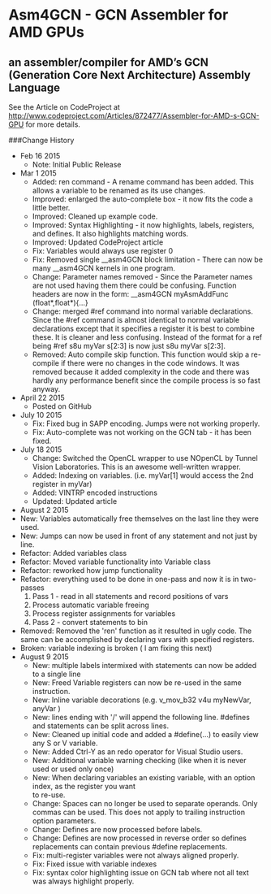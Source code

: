 # Asm4GCN - GCN Assembler for AMD GPUs
## an assembler/compiler for AMD’s GCN (Generation Core Next Architecture) Assembly Language

See the Article on CodeProject at http://www.codeproject.com/Articles/872477/Assembler-for-AMD-s-GCN-GPU for more details.

###Change History
- Feb 16 2015
  - Note: Initial Public Release
- Mar 1 2015
  - Added: ren command - A rename command has been added.  This allows a variable to be renamed as its use changes.
  - Improved: enlarged the auto-complete box - it now fits the code a little better.
  - Improved: Cleaned up example code.
  - Improved: Syntax Highlighting - it now highlights, labels, registers, and defines.  It also highlights matching words.
  - Improved: Updated CodeProject article
  - Fix: Variables would always use register 0
  - Fix: Removed single __asm4GCN block limitation - There can now be many __asm4GCN kernels in one program.
  - Change: Parameter names removed - Since the Parameter names are not used having them there could be confusing.  Function headers are now in the form: __asm4GCN myAsmAddFunc (float*,float*){...}
  - Change: merged #ref command into normal variable declarations. Since the #ref command is almost identical to normal variable declarations except that it specifies a register it is best to combine these.  It is cleaner and less confusing. Instead of the format for a ref being #ref s8u myVar s[2:3]  is now just s8u myVar s[2:3].
  - Removed: Auto compile skip function.  This function would skip a re-compile if there were no changes in the code windows. It was removed because it added complexity in the code and there was hardly any performance benefit since the compile process is so fast anyway. 
- April 22 2015
  - Posted on GitHub
- July 10 2015
  - Fix: Fixed bug in SAPP encoding.  Jumps were not working properly.
  - Fix: Auto-complete was not working on the GCN tab - it has been fixed.
- July 18 2015
  - Change: Switched the OpenCL wrapper to use NOpenCL by Tunnel Vision Laboratories. This is an awesome well-written wrapper.
  - Added: Indexing on variables.  (i.e.  myVar[1] would access the 2nd register in myVar)
  - Added: VINTRP encoded instructions
  - Updated: Updated article
 - August 2 2015
  - New: Variables automatically free themselves on the last line they were used.
  - New: Jumps can now be used in front of any statement and not just by line.
  - Refactor: Added variables class
  - Refactor: Moved variable functionality into Variable class
  - Refactor: reworked how jump functionality
  - Refactor: everything used to be done in one-pass and now it is in two-passes
     1) Pass 1 - read in all statements and record positions of vars
     2) Process automatic variable freeing
     3) Process register assignments for variables
     4) Pass 2 - convert statements to bin
  - Removed: Removed the 'ren' function as it resulted in ugly code. The same can be accomplished by declaring vars with specified registers.
  - Broken: variable indexing is broken ( I am fixing this next)
- August 9 2015
  - New: multiple labels intermixed with statements can now be added to a single line
  - New: Freed Variable registers can now be re-used in the same instruction.
  - New: Inline variable decorations (e.g. v_mov_b32 v4u myNewVar, anyVar )
  - New: lines ending with '/' will append the following line. #defines and statements can be split across lines.
  - New: Cleaned up initial code and added a #define(...) to easily view any S or V variable.
  - New: Added Ctrl-Y as an redo operator for Visual Studio users.
  - New: Additional variable warning checking (like when it is never used or used only once)
  - New: When declaring variables an existing variable, with an option index, as the register you want \
to re-use.
  - Change: Spaces can no longer be used to separate operands. Only commas can be used. This does not apply to trailing instruction option parameters.
  - Change: Defines are now processed before labels.
  - Change: Defines are now processed in reverse order so defines replacements can contain previous #define replacements. 
  - Fix: multi-register variables were not always aligned properly.
  - Fix: Fixed issue with variable indexes 
  - Fix: syntax color highlighting issue on GCN tab where not all text was always highlight properly.
